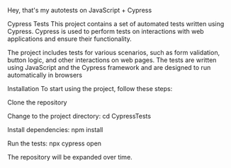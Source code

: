 Hey, that's my autotests on JavaScript + Cypress

Cypress Tests
This project contains a set of automated tests written using Cypress.
Cypress is used to perform tests on interactions with web applications and ensure their functionality.

The project includes tests for various scenarios, such as form validation, button logic, and other interactions on web pages.
The tests are written using JavaScript and the Cypress framework and are designed to run automatically in browsers

Installation
To start using the project, follow these steps:

Clone the repository

Change to the project directory: cd CypressTests

Install dependencies: npm install

Run the tests: npx cypress open



The repository will be expanded over time.